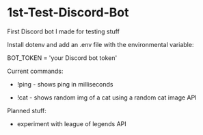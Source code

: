 # 1st-Test-Discord-Bot
First Discord bot I made for testing stuff

Install dotenv and add an .env file with the environmental variable:

BOT_TOKEN = 'your Discord bot token'

Current commands:

  - !ping - shows ping in milliseconds

  - !cat - shows random img of a cat using a random cat image API

Planned stuff:
  - experiment with league of legends API

